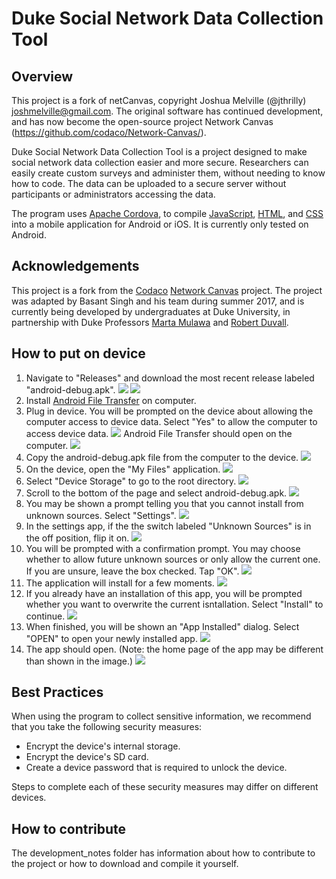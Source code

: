 # Duke Social Network Data Collection Tool

## Overview
This project is a fork of netCanvas, copyright Joshua Melville (@jthrilly) <joshmelville@gmail.com>. The original software has continued development, and has now become the open-source project Network Canvas (https://github.com/codaco/Network-Canvas/).

Duke Social Network Data Collection Tool is a project designed to make social network data collection easier and more secure. Researchers can easily create custom surveys and administer them, without needing to know how to code. The data can be uploaded to a secure server without participants or administrators accessing the data.

The program uses [Apache Cordova](https://cordova.apache.org/), to compile [JavaScript](https://www.javascript.com/), [HTML](https://html.com/), and [CSS](https://www.w3schools.com/css/) into a mobile application for Android or iOS. It is currently only tested on Android.

## Acknowledgements
This project is a fork from the [Codaco](https://github.com/codaco) [Network Canvas](https://github.com/codaco/Network-Canvas) project. The project was adapted by Basant Singh and his team during summer 2017, and is currently being developed by undergraduates at Duke University, in partnership with Duke Professors [Marta Mulawa](https://globalhealth.duke.edu/people/faculty/mulawa-marta) and [Robert Duvall](https://users.cs.duke.edu/~rcd/).

## How to put on device
1. Navigate to "Releases" and download the most recent release labeled "android-debug.apk". ![](readme_resources/releases_location.png) ![](readme_resources/android_apk_download.png) 
2. Install [Android File Transfer](https://www.android.com/filetransfer/) on computer.
3. Plug in device. You will be prompted on the device about allowing the computer access to device data. Select "Yes" to allow the computer to access device data. ![](readme_resources/device_prompt.png) Android File Transfer should open on the computer. ![](readme_resources/android_file_transfer_before.png)
4. Copy the android-debug.apk file from the computer to the device. ![](readme_resources/android_file_transfer_after.png)
5. On the device, open the "My Files" application. ![](readme_resources/my_files.png)
6. Select "Device Storage" to go to the root directory. ![](readme_resources/device_storage.png)
7. Scroll to the bottom of the page and select android-debug.apk. ![](readme_resources/device_storage.png)
8. You may be shown a prompt telling you that you cannot install from unknown sources. Select "Settings". ![](readme_resources/install_blocked.png)
9. In the settings app, if the the switch labeled "Unknown Sources" is in the off position, flip it on. ![](readme_resources/unknown_sources.png)
10. You will be prompted with a confirmation prompt. You may choose whether to allow future unknown sources or only allow the current one. If you are unsure, leave the box checked. Tap "OK". ![](readme_resources/allow_installation.png)
11. The application will install for a few moments. ![](readme_resources/installing.png)
12. If you already have an installation of this app, you will be prompted whether you want to overwrite the current isntallation. Select "Install" to continue. ![](readme_resources/update.png)
13. When finished, you will be shown an "App Installed" dialog. Select "OPEN" to open your newly installed app. ![](readme_resources/open.png)
14. The app should open. (Note: the home page of the app may be different than shown in the image.) ![](readme_resources/app_home.png)

## Best Practices
When using the program to collect sensitive information, we recommend that you take the following security measures:

- Encrypt the device's internal storage.
- Encrypt the device's SD card.
- Create a device password that is required to unlock the device.

Steps to complete each of these security measures may differ on different devices.

## How to contribute
The development_notes folder has information about how to contribute to the project or how to download and compile it yourself.